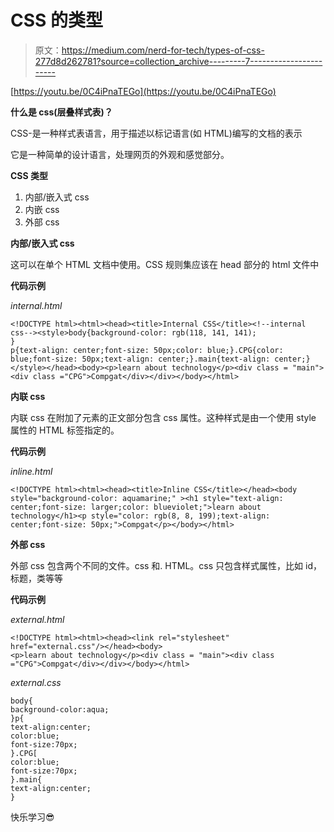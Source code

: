 # CSS 的类型

> 原文：<https://medium.com/nerd-for-tech/types-of-css-277d8d262781?source=collection_archive---------7----------------------->

[https://youtu.be/0C4iPnaTEGo](https://youtu.be/0C4iPnaTEGo)

**什么是 css(层叠样式表)？**

CSS-是一种样式表语言，用于描述以标记语言(如 HTML)编写的文档的表示

它是一种简单的设计语言，处理网页的外观和感觉部分。

**CSS 类型**

1.  内部/嵌入式 css
2.  内嵌 css
3.  外部 css

**内部/嵌入式 css**

这可以在单个 HTML 文档中使用。CSS 规则集应该在 head 部分的 html 文件中

**代码示例**

*internal.html*

```
<!DOCTYPE html><html><head><title>Internal CSS</title><!--internal css--><style>body{background-color: rgb(118, 141, 141);
}
p{text-align: center;font-size: 50px;color: blue;}.CPG{color: blue;font-size: 50px;text-align: center;}.main{text-align: center;}</style></head><body><p>learn about technology</p><div class = "main"><div class ="CPG">Compgat</div></div></body></html>
```

**内联 css**

内联 css 在附加了元素的正文部分包含 css 属性。这种样式是由一个使用 style 属性的 HTML 标签指定的。

**代码示例**

*inline.html*

```
<!DOCTYPE html><html><head><title>Inline CSS</title></head><body style="background-color: aquamarine;" ><h1 style="text-align: center;font-size: larger;color: blueviolet;">learn about technology</h1><p style="color: rgb(8, 8, 199);text-align: center;font-size: 50px;">Compgat</p></body></html>
```

**外部 css**

外部 css 包含两个不同的文件。css 和. HTML。css 只包含样式属性，比如 id，标题，类等等

**代码示例**

*external.html*

```
<!DOCTYPE html><html><head><link rel="stylesheet" href="external.css"/></head><body>
<p>learn about technology</p><div class = "main"><div class ="CPG">Compgat</div></div></body></html>
```

*external.css*

```
body{
background-color:aqua;
}p{
text-align:center;
color:blue;
font-size:70px;
}.CPG[
color:blue;
font-size:70px;
}.main{
text-align:center;
}
```

快乐学习😎